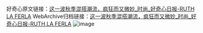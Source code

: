 好奇心原文链接：[这一波秋季混搭潮流，疯狂而又微妙_时尚_好奇心日报-RUTH LA FERLA](https://www.qdaily.com/articles/2114.html)
WebArchive归档链接：[这一波秋季混搭潮流，疯狂而又微妙_时尚_好奇心日报-RUTH LA FERLA](http://web.archive.org/web/20190623150855/https://www.qdaily.com/articles/2114.html)
![image](http://ww3.sinaimg.cn/large/007d5XDpgy1g3vbvpets0j30u06ufb2a)